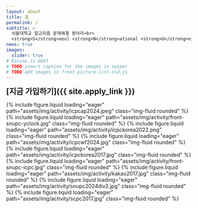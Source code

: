 ```yaml
---
layout: about
title: 홈
permalink: /
subtitle: >
  서울대학교 알고리즘 문제해결 동아리<br>
  <strong>S</strong>eoul <strong>N</strong>ational <strong>U</strong>niversity <strong>P</strong>roblem <strong>S</strong>olvers
news: true
images:
  slider: true
# Karuna is GOAT
# TODO insert caption for the images in swiper
# TODO add images in front-picture-list-old.js
---
```


<span style="font-size:150%">**[지금 가입하기]({{ site.apply_link }})**</span>

<swiper-container keyboard="true" navigation="true" rewind="false">
  <swiper-slide>{% include figure.liquid loading="eager" path="assets/img/activity/icpcap2024.jpeg" class="img-fluid rounded" %}</swiper-slide>
  <swiper-slide>{% include figure.liquid loading="eager" path="assets/img/activity/front-snupc-yclock.jpg" class="img-fluid rounded" %}</swiper-slide>
  <swiper-slide>{% include figure.liquid loading="eager" path="assets/img/activity/icpckorea2022.png" class="img-fluid rounded" %}</swiper-slide>
  <swiper-slide>{% include figure.liquid loading="eager" path="assets/img/activity/icpcwf2024.jpg" class="img-fluid rounded" %}</swiper-slide>
  <swiper-slide>{% include figure.liquid loading="eager" path="assets/img/activity/icpckorea2017.jpg" class="img-fluid rounded" %}</swiper-slide>
  <swiper-slide>{% include figure.liquid loading="eager" path="assets/img/activity/front-snupc-icpc.jpg" class="img-fluid rounded" %}</swiper-slide>
  <swiper-slide>{% include figure.liquid loading="eager" path="assets/img/activity/kakao2017.jpg" class="img-fluid rounded" %}</swiper-slide>
  <swiper-slide>{% include figure.liquid loading="eager" path="assets/img/activity/snupc2024div2.jpg" class="img-fluid rounded" %}</swiper-slide>
  <swiper-slide>{% include figure.liquid loading="eager" path="assets/img/activity/scpc2017.jpg" class="img-fluid rounded" %}</swiper-slide>
</swiper-container>

<script src='https://cdn.jsdelivr.net/npm/fullcalendar@latest/index.global.js'></script>
<script src='https://cdn.jsdelivr.net/npm/@fullcalendar/google-calendar@latest/index.global.min.js'></script>
<script src='assets/js/front.js'></script>

<span style="display:block; height: 30px;"></span>
<div id='calendar-wide'></div><div id='calendar-narrow'></div>
<span style="display:block; height: 10px;"></span>
